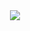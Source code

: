 <div align="center"><img src="https://usddwin.com/wp-content/uploads/2025/02/0-effects-of-changes-in-foreign-exchange-rates.jpg" /><br />
